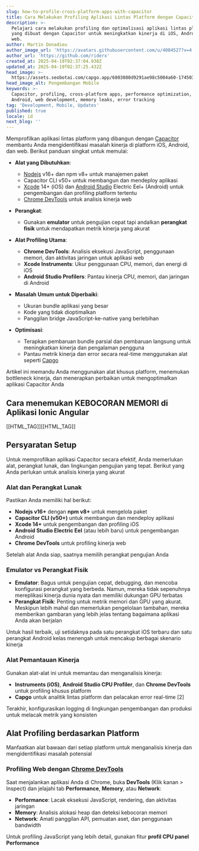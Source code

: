 ```yaml
---
slug: how-to-profile-cross-platform-apps-with-capacitor
title: Cara Melakukan Profiling Aplikasi Lintas Platform dengan Capacitor
description: >-
  Pelajari cara melakukan profiling dan optimalisasi aplikasi lintas platform
  yang dibuat dengan Capacitor untuk meningkatkan kinerja di iOS, Android, dan
  web.
author: Martin Donadieu
author_image_url: 'https://avatars.githubusercontent.com/u/4084527?v=4'
author_url: 'https://github.com/riderx'
created_at: 2025-04-19T02:37:04.938Z
updated_at: 2025-04-19T02:37:25.432Z
head_image: >-
  https://assets.seobotai.com/capgo.app/6803080d9291ae98c5004a60-1745030245432.jpg
head_image_alt: Pengembangan Mobile
keywords: >-
  Capacitor, profiling, cross-platform apps, performance optimization, iOS,
  Android, web development, memory leaks, error tracking
tag: 'Development, Mobile, Updates'
published: true
locale: id
next_blog: ''
---
```


Memprofilkan aplikasi lintas platform yang dibangun dengan [Capacitor](https://capacitorjscom/) membantu Anda mengidentifikasi masalah kinerja di platform iOS, Android, dan web. Berikut panduan singkat untuk memulai:

-   **Alat yang Dibutuhkan**:
    
    -   [Nodejs](https://nodejsorg/en) v16+ dan npm v8+ untuk manajemen paket
    -   Capacitor CLI v50+ untuk membangun dan mendeploy aplikasi
    -   [Xcode](https://developerapplecom/xcode/) 14+ (iOS) dan [Android Studio](https://developerandroidcom/studio) Electric Eel+ (Android) untuk pengembangan dan profiling platform tertentu
    -   [Chrome DevTools](https://developerchromecom/docs/devtools) untuk analisis kinerja web
-   **Perangkat**:
    
    -   Gunakan **emulator** untuk pengujian cepat tapi andalkan **perangkat fisik** untuk mendapatkan metrik kinerja yang akurat
-   **Alat Profiling Utama**:
    
    -   **Chrome DevTools**: Analisis eksekusi JavaScript, penggunaan memori, dan aktivitas jaringan untuk aplikasi web
    -   **Xcode Instruments**: Ukur penggunaan CPU, memori, dan energi di iOS
    -   **Android Studio Profilers**: Pantau kinerja CPU, memori, dan jaringan di Android
-   **Masalah Umum untuk Diperbaiki**:
    
    -   Ukuran bundle aplikasi yang besar
    -   Kode yang tidak dioptimalkan
    -   Panggilan bridge JavaScript-ke-native yang berlebihan
-   **Optimisasi**:
    
    -   Terapkan pembaruan bundle parsial dan pembaruan langsung untuk meningkatkan kinerja dan pengalaman pengguna
    -   Pantau metrik kinerja dan error secara real-time menggunakan alat seperti [Capgo](https://capgo.app/)

Artikel ini memandu Anda menggunakan alat khusus platform, menemukan bottleneck kinerja, dan menerapkan perbaikan untuk mengoptimalkan aplikasi Capacitor Anda

## Cara menemukan KEBOCORAN MEMORI di Aplikasi Ionic Angular

[[HTML_TAG]][[HTML_TAG]]

## Persyaratan Setup

Untuk memprofilkan aplikasi Capacitor secara efektif, Anda memerlukan alat, perangkat lunak, dan lingkungan pengujian yang tepat. Berikut yang Anda perlukan untuk analisis kinerja yang akurat

### Alat dan Perangkat Lunak

Pastikan Anda memiliki hal berikut:

-   **Nodejs v16+** dengan **npm v8+** untuk mengelola paket
-   **Capacitor CLI (v50+)** untuk membangun dan mendeploy aplikasi
-   **Xcode 14+** untuk pengembangan dan profiling iOS
-   **Android Studio Electric Eel** (atau lebih baru) untuk pengembangan Android
-   **Chrome DevTools** untuk profiling kinerja web

Setelah alat Anda siap, saatnya memilih perangkat pengujian Anda

### Emulator vs Perangkat Fisik

-   **Emulator**: Bagus untuk pengujian cepat, debugging, dan mencoba konfigurasi perangkat yang berbeda. Namun, mereka tidak sepenuhnya mereplikasi kinerja dunia nyata dan memiliki dukungan GPU terbatas
-   **Perangkat Fisik**: Penting untuk metrik memori dan GPU yang akurat. Meskipun lebih mahal dan memerlukan pengelolaan tambahan, mereka memberikan gambaran yang lebih jelas tentang bagaimana aplikasi Anda akan berjalan

Untuk hasil terbaik, uji setidaknya pada satu perangkat iOS terbaru dan satu perangkat Android kelas menengah untuk mencakup berbagai skenario kinerja

### Alat Pemantauan Kinerja

Gunakan alat-alat ini untuk memantau dan menganalisis kinerja:

-   **Instruments (iOS)**, **Android Studio CPU Profiler**, dan **Chrome DevTools** untuk profiling khusus platform
-   **Capgo** untuk analitik lintas platform dan pelacakan error real-time \[2\]

Terakhir, konfigurasikan logging di lingkungan pengembangan dan produksi untuk melacak metrik yang konsisten

## Alat Profiling berdasarkan Platform

Manfaatkan alat bawaan dari setiap platform untuk menganalisis kinerja dan mengidentifikasi masalah potensial

### Profiling Web dengan [Chrome DevTools](https://developerchromecom/docs/devtools)

Saat menjalankan aplikasi Anda di Chrome, buka **DevTools** (Klik kanan > Inspect) dan jelajahi tab **Performance**, **Memory**, atau **Network**:

-   **Performance**: Lacak eksekusi JavaScript, rendering, dan aktivitas jaringan
-   **Memory**: Analisis alokasi heap dan deteksi kebocoran memori
-   **Network**: Amati panggilan API, pemuatan aset, dan penggunaan bandwidth

Untuk profiling JavaScript yang lebih detail, gunakan fitur **profil CPU panel Performance**